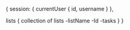 {
  session: {
      currentUser {
        id,
        username
      }
  },

  lists {
    collection of lists
      -listName
      -Id
      -tasks
  }
}
